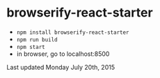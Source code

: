 browserify-react-starter
========================

- `npm install browserify-react-starter`
- `npm run build`
- `npm start`
- in browser, go to localhost:8500

Last updated Monday July 20th, 2015
